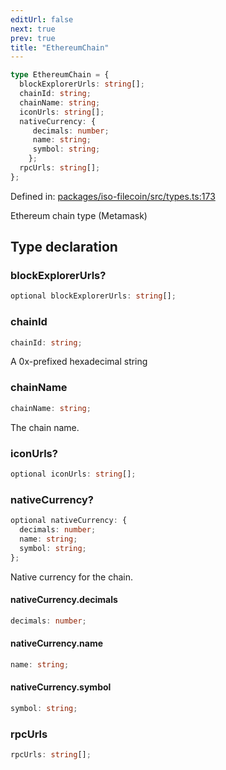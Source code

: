 ```yaml
---
editUrl: false
next: true
prev: true
title: "EthereumChain"
---
```


```ts
type EthereumChain = {
  blockExplorerUrls: string[];
  chainId: string;
  chainName: string;
  iconUrls: string[];
  nativeCurrency: {
     decimals: number;
     name: string;
     symbol: string;
    };
  rpcUrls: string[];
};
```

Defined in: [packages/iso-filecoin/src/types.ts:173](https://github.com/hugomrdias/filecoin/blob/main/packages/iso-filecoin/src/types.ts#L173)

Ethereum chain type (Metamask)

## Type declaration

### blockExplorerUrls?

```ts
optional blockExplorerUrls: string[];
```

### chainId

```ts
chainId: string;
```

A 0x-prefixed hexadecimal string

### chainName

```ts
chainName: string;
```

The chain name.

### iconUrls?

```ts
optional iconUrls: string[];
```

### nativeCurrency?

```ts
optional nativeCurrency: {
  decimals: number;
  name: string;
  symbol: string;
};
```

Native currency for the chain.

#### nativeCurrency.decimals

```ts
decimals: number;
```

#### nativeCurrency.name

```ts
name: string;
```

#### nativeCurrency.symbol

```ts
symbol: string;
```

### rpcUrls

```ts
rpcUrls: string[];
```

